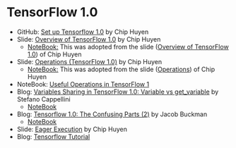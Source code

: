 # TensorFlow 1.0
* GitHub: [Set up Tensorflow 1.0](https://github.com/chiphuyen/stanford-tensorflow-tutorials/tree/master/setup)  by Chip Huyen <br>
* Slide: [Overview of TensorFlow 1.0](https://docs.google.com/presentation/d/1dizKPtp9hkuTwVDzoGZdYQb_61ULSsSUvaFfDFuhIc4/edit?usp=sharing)  by Chip Huyen <br>
    * [NoteBook:](https://github.com/hhaji/Deep-Learning/blob/master/NoteBooks/Lec1.ipynb) This was adopted from the slide ([Overview of TensorFlow 1.0](https://docs.google.com/presentation/d/1dizKPtp9hkuTwVDzoGZdYQb_61ULSsSUvaFfDFuhIc4/edit?usp=sharing)) of Chip Huyen <br>
* Slide: [Operations (TensorFlow 1.0)](https://docs.google.com/presentation/d/1iO_bBL_5REuDQ7RJ2F35vH2BxAiGMocLC6t_N-6eXaE/edit#slide=id.g1bd10f151e_0_0) by Chip Huyen <br>
    * [NoteBook:](https://github.com/hhaji/Deep-Learning/blob/master/NoteBooks/Lec2.ipynb) This was adopted from the slide ([Operations](https://docs.google.com/presentation/d/1iO_bBL_5REuDQ7RJ2F35vH2BxAiGMocLC6t_N-6eXaE/edit#slide=id.g1bd10f151e_0_0)) of Chip Huyen <br>
* NoteBook: [Useful Operations in TensorFlow 1](https://github.com/hhaji/Deep-Learning/blob/master/NoteBooks/Lec3.ipynb) <br>
* Blog: [Variables Sharing in TensorFlow 1.0: Variable vs get_variable](http://stefanocappellini.com/tf-variable-vs-get_variable-sharing/) by Stefano Cappellini 
     * [NoteBook](https://github.com/StefanoCappellini/tensorflow_tips/blob/master/TF-variable-sharing.ipynb) <br>
* Blog: [Tensorflow 1.0: The Confusing Parts (2)](https://jacobbuckman.com/post/tensorflow-the-confusing-parts-2/) by Jacob Buckman  
     * [NoteBook](https://github.com/hhaji/Deep-Learning/blob/master/NoteBooks/The-Confusing-Parts-2.ipynb) <br>  
* Slide: [Eager Execution](https://docs.google.com/presentation/d/1e1gE2JJXipWm1UJgor_y8pHcM8L8oMaCVtvQvZUBlQY/edit?usp=sharing) by Chip Huyen 
* Blog: [Tensorflow Tutorial](http://cs230.stanford.edu/blog/tensorflow/)   
